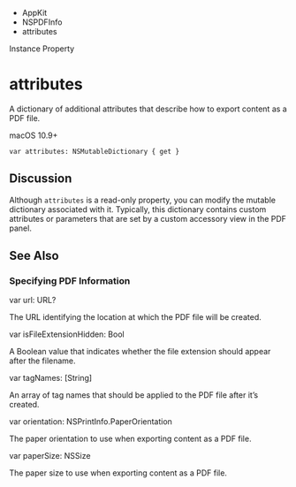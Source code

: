 

- AppKit
- NSPDFInfo
-  attributes 

Instance Property

# attributes

A dictionary of additional attributes that describe how to export content as a PDF file.

macOS 10.9+

``` source
var attributes: NSMutableDictionary { get }
```

## Discussion

Although `attributes` is a read-only property, you can modify the mutable dictionary associated with it. Typically, this dictionary contains custom attributes or parameters that are set by a custom accessory view in the PDF panel.

## See Also

### Specifying PDF Information

var url: URL?

The URL identifying the location at which the PDF file will be created.

var isFileExtensionHidden: Bool

A Boolean value that indicates whether the file extension should appear after the filename.

var tagNames: [String]

An array of tag names that should be applied to the PDF file after it’s created.

var orientation: NSPrintInfo.PaperOrientation

The paper orientation to use when exporting content as a PDF file.

var paperSize: NSSize

The paper size to use when exporting content as a PDF file.

